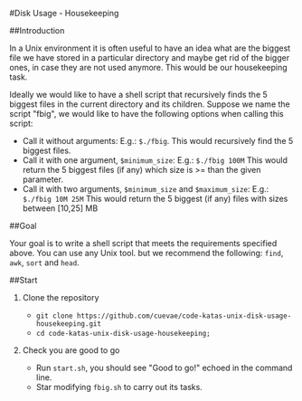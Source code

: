 #Disk Usage - Housekeeping

##Introduction

In a Unix environment it is often useful to have an idea what are the biggest file we have stored in a particular
directory and maybe get rid of the bigger ones, in case they are not used anymore. This would be our housekeeping task.

Ideally we would like to have a shell script that recursively finds the 5 biggest files in the current directory and its
children. Suppose we name the script "fbig", we would like to have the following options when calling this script:

- Call it without arguments:
    E.g.: `$./fbig`.
    This would recursively find the 5 biggest files.
- Call it with one argument, `$minimum_size`:
    E.g.: `$./fbig 100M`
    This would return the 5 biggest files (if any) which size is >= than the given parameter.
- Call it with two arguments, `$minimum_size` and `$maximum_size`:
    E.g.: `$./fbig 10M 25M`
    This would return the 5 biggest (if any) files with sizes between [10,25] MB

##Goal

Your goal is to write a shell script that meets the requirements specified above. You can use any Unix tool. but we
recommend the following: `find`, `awk`, `sort` and `head`.

##Start

1. Clone the repository
    - `git clone https://github.com/cuevae/code-katas-unix-disk-usage-housekeeping.git`
    - `cd code-katas-unix-disk-usage-housekeeping;`

2. Check you are good to go
    - Run `start.sh`, you should see "Good to go!" echoed in the command line.
    - Star modifying `fbig.sh` to carry out its tasks.
